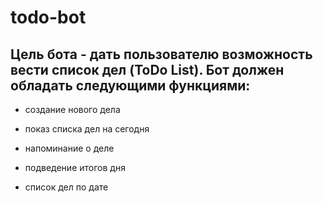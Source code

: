 # todo-bot

## Цель бота - дать пользователю возможность вести список дел (ToDo List). Бот должен обладать следующими функциями: 

* создание нового дела

* показ списка дел на сегодня

* напоминание о деле

* подведение итогов дня

* список дел по дате

